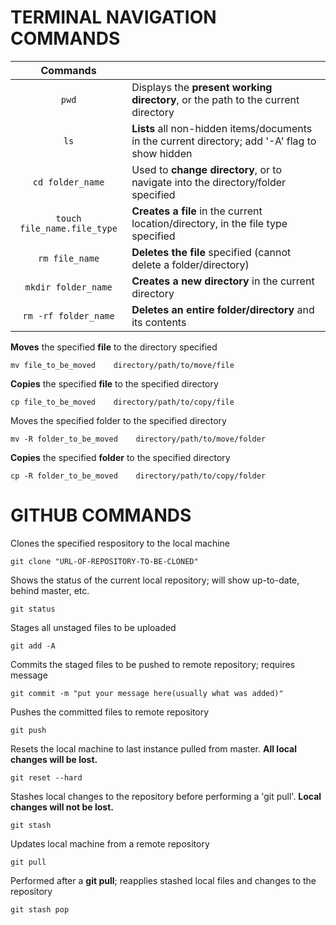 # TERMINAL NAVIGATION COMMANDS
|                          Commands                           |                                                                                                 |
| :---------------------------------------------------------: | ----------------------------------------------------------------------------------------------- |
|                            `pwd`                            | Displays the **present working directory**, or the path to the current directory                |
|                            `ls`                             | **Lists** all non-hidden items/documents in the current directory; add '-A' flag to show hidden |
|                      `cd folder_name`                       | Used to **change directory**, or to navigate into the directory/folder specified                |
|                 `touch file_name.file_type`                 | **Creates a file** in the current location/directory, in the file type specified                |
|                       `rm file_name`                        | **Deletes the file** specified (cannot delete a folder/directory)                               |
|                     `mkdir folder_name`                     | **Creates a new directory** in the current directory                                            |
|                    `rm -rf folder_name`                     | **Deletes an entire folder/directory** and its contents                                         |

**Moves** the specified **file** to the directory specified
```console
mv file_to_be_moved    directory/path/to/move/file
```

**Copies** the specified **file** to the specified directory
```console
cp file_to_be_moved    directory/path/to/copy/file
```

Moves the specified folder to the specified directory
```console
mv -R folder_to_be_moved    directory/path/to/move/folder
```

**Copies** the specified **folder** to the specified directory
```console
cp -R folder_to_be_moved    directory/path/to/copy/folder
```

# GITHUB COMMANDS

Clones the specified respository to the local machine
```console
git clone "URL-OF-REPOSITORY-TO-BE-CLONED"
```

Shows the status of the current local repository; will show up-to-date, behind master, etc.
```console
git status
```

Stages all unstaged files to be uploaded
```console
git add -A
```

Commits the staged files to be pushed to remote repository; requires message
```console
git commit -m "put your message here(usually what was added)"	
```

Pushes the committed files to remote repository
```console
git push	
```

Resets the local machine to last instance pulled from master. **All local changes will be lost.**
```console
git reset --hard
```

Stashes local changes to the repository before performing a 'git pull'. **Local changes will not be lost.**
```console
git stash	
```

Updates local machine from a remote repository
```console        
git pull
```
Performed after a **git pull**; reapplies stashed local files and changes to the repository
```console
git stash pop	
```



